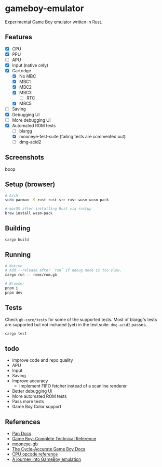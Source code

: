 # gameboy-emulator

Experimental Game Boy emulator written in Rust.

## Features

- [x] CPU
- [x] PPU
- [ ] APU
- [x] Input (native only)
- [x] Cartridge
  - [x] No MBC
  - [x] MBC1
  - [x] MBC2
  - [x] MBC3
    - [ ] RTC
  - [x] MBC5
- [ ] Saving
- [x] Debugging UI
- [ ] More debugging UI
- [x] Automated ROM tests
  - [ ] blargg
  - [x] mooneye-test-suite (failing tests are commented out)
  - [ ] dmg-acid2

## Screenshots

boop

## Setup (browser)

```sh
# Arch
sudo pacman -S rust rust-src rust-wasm wasm-pack

# macOS after installing Rust via rustup
brew install wasm-pack
```

## Building

```sh
cargo build
```

## Running

```sh
# Native
# Add --release after `run` if debug mode is too slow.
cargo run -- roms/rom.gb

# Browser
pnpm i
pnpm dev
```

## Tests

Check `gb-core/tests` for some of the supported tests. Most of blargg's tests are supported but not included (yet) in the test suite. `dmg-acid2` passes.

```sh
cargo test
```

## todo

- Improve code and repo quality
- APU
- Input
- Saving
- Improve accuracy
  - Implement FIFO fetcher instead of a scanline renderer
- Better debugging UI
- More automated ROM tests
- Pass more tests
- Game Boy Color support

## References

- [Pan Docs](https://gbdev.io/pandocs/)
- [Game Boy: Complete Technical Reference](https://github.com/Gekkio/gb-ctr)
- [mooneye-gb](https://github.com/Gekkio/mooneye-gb)
- [The Cycle-Accurate Game Boy Docs](https://github.com/geaz/emu-gameboy/blob/master/docs/The%20Cycle-Accurate%20Game%20Boy%20Docs.pdf)
- [CPU opcode reference](https://rgbds.gbdev.io/docs/v0.5.2/gbz80.7)
- [A journey into GameBoy emulation](https://robertovaccari.com/blog/2020_09_26_gameboy/)
